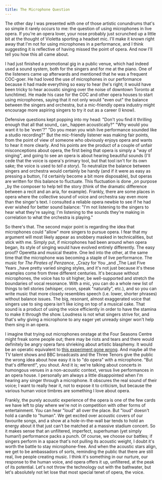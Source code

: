 ```yaml
---
title: The Microphone Question
---
```


The other day I was presented with one of those artistic conundrums that's so simple it rarely occurs to me: the question of using microphones in live opera. If you're an opera lover, your nose probably just scrunched up a little bit at the thought of Violetta sporting a headset mic. I'll make it known right away that I'm not for using microphones in a performance, and I think suggesting it is reflective of having missed the point of opera. And now I'll tell you how this all came about.

I had just finished a promotional gig in a public venue, which had indeed used a sound system, both for the singers and for me at the piano. One of the listeners came up afterwards and mentioned that he was a frequent COC-goer. He had loved the use of microphones in our performance because it had made everything so easy to hear (he's right; it would have been tricky to hear acoustic singing over the noise of downtown Toronto at lunchtime). He made his case for the COC and other opera houses to start using microphones, saying that it not only would "even out" the balance between the singers and orchestra, but a mic-friendly opera industry might encourage more aspiring singers to try it out as a career (I know).

Defensive questions kept popping into my head: "Don't you find it thrilling enough that all that sound_ can_ happen acoustically?" "Why would you want it to be 'even'?" "Do you mean you wish live performance sounded like a studio recording?" But the mic-friendly listener was making fair points, from the point of view of someone who obviously enjoys opera and wants to hear it more clearly. And his points are the product of a couple of unfair misconceptions about opera, the first being that opera is simply a "way of singing", and going to see an opera is about hearing beautiful sounds (I'll cede that the voice is opera's primary tool, but that tool isn't for its own sake; the voice is used to _tell a story_). To neutralize the balance between singers and orchestra would certainly be handy (and if it were as easy as pressing a button, I'd certainly become a bit more disposable), but operas are written for this balance to fluctuate. This fluctuation is done _on purpose _by the composer to help tell the story (think of the dramatic difference between a recit and an aria, for example). Frankly, there are some places in opera where the collective sound of voice and orchestra say even more than the singer's text. I consulted a reliable opera newbie to see if he had ever wished for better sound balance: "I'm not listening to the singers to hear what they're saying; I'm listening to the sounds they're making in correlation to what the orchestra is playing."

So there's that. The second major point is regarding the idea that microphones could "allow" more singers to pursue opera. I fear that my argument will most likely appear as snobbery masked in technicalities, but stick with me. Simply put, if microphones had been around when opera began, its style of singing would have evolved entirely differently. The easy proof? Operetta and musical theatre. One led into the other, at the same time that the microphone was becoming a staple of live performance. The music for _The Pirates of Penzance_, _Crazy for You _and _The Last Five Years _have pretty varied singing styles, and it's not just because it's these examples come from three different centuries. It's because without microphones, the voice has to sit higher, be well-supported and stretch the boundaries of vocal resonance. With a mic, you can do a whole new list of things to tell stories (whisper, croon, speak "naturally", etc.), and so you can write music that more closely resembles speech (i.e. lower, shorter phrases) without balance issues. The big, resonant, almost exaggerated voice that singers use to sing opera isn't like icing on top of a musical cake. That sound is a product of using the voice efficiently in order to have the stamina to make it through the show. Loudness is not what singers strive for, and that's why giving a microphone to any eager yet unready singer won't help them sing in an opera.

I imagine that trying out microphones onstage at the Four Seasons Centre might freak some people out; there may be riots and tears and there would definitely be angry opera fans shrieking about artistic blasphemy. It would be an operatic equivalent to [this experiment gone wrong](https://www.youtube.com/watch?v=grOttsHuuzE). And maybe all the TV talent shows and BBC broadcasts and the Three Tenors give the public the wrong idea about how easy it is to "do opera" with a microphone. "But that's different!", you shout. And it is; we're talking about concerts in humongous venues in a non-acoustic context, versus live performances in an opera house. I personally am always a little disappointed when I'm hearing any singer through a microphone. It obscures the real sound of their voice; I want to really hear it, not to expose it to criticism, but because the various human voice timbres are something I love about opera.

Frankly, the purely acoustic experience of the opera is one of the few cards we have left to play where we're not in competition with other forms of entertainment. You can hear "loud" all over the place. But "loud" doesn't hold a candle to "human". We get excited over acoustic covers of our favourite songs, and a show at a hole-in-the-wall bar tends to hold an energy about it that just can't be matched at a massive stadium concert. So it makes sense that an unfiltered, imperfect, superhuman (yet simply human!) performance packs a punch. Of course, we choose our battles; if singers perform in a space that's not pulling its acoustic weight, I doubt it's worth the battle to stay microphone-free. And when the acoustic stars align, we get to be ambassadors of sorts, reminding the public that there are still real, live people creating music. I think it's something in our nurture, our response to the human voice, and opera offers it up, unfiltered, at the peak of its potential. Let's not throw the technology out with the bathwater, but let's absolutely not let lose that most special tenet of opera, the voice.
